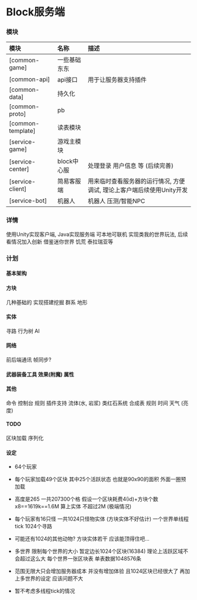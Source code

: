 # Block服务端

### 模块

| 模块                | 名称       | 描述                                      |  
|:------------------|:---------|:----------------------------------------|
| [common-game]     | 一些基础东东   |                                         |
| [common-api]      | api接口    | 用于让服务器支持插件                              |
| [common-data]     | 持久化      |                                         |
| [common-proto]    | pb       |                                         |
| [common-template] | 读表模块     |                                         |
| [service-game]    | 游戏主模块    |                                         |
| [service-center]  | block中心服 | 处理登录 用户信息 等 (后续完善)                      |
| [service-client]  | 简易客服端    | 用来临时查看服务器的运行情况, 方便调试, 理论上客户端后续使用Unity开发 |
| [service-bot]     | 机器人      | 机器人 压测/智能NPC                            |

### 详情

使用Unity实现客户端, Java实现服务端 可本地可联机 实现类我的世界玩法, 后续看情况加入创新 借鉴迷你世界 饥荒 泰拉瑞亚等

### 计划

#### 基本架构

#### 方块

几种基础的 实现搭建挖掘 群系 地形

#### 实体

寻路 行为树 AI

#### 网络

前后端通讯 帧同步?

#### 武器装备工具 效果(附魔) 属性

#### 其他

命令 控制台 规则 插件支持 流体(水, 岩浆) 类红石系统 合成表 规则
时间 天气 (亮度)

#### TODO

区块加载 序列化

#### 设定

- 64个玩家

- 每个玩家加载49个区块 其中25个活跃状态 也就是90x90的面积 外面一圈预加载
- 高度是265 一共207300个格 假设一个区块耗费4(id)+方块个数x8==1619k==1.6M 算上实体 不超过2M (极端情况)

- 每个玩家有16只怪 一共1024只怪物实体 (方块实体不好估计) 一个世界单线程 tick 1024个寻路
- 可能还有1024的其他动物? 方块实体若干 应该能顶得住吧...
- 多世界 限制每个世界的大小 暂定边长1024个区块(16384) 理论上活跃区域不会超过这么大 每个世界一张区块表 单表数据1048576条
- 范围无限大只会增加服务器成本 并没有增加体验 且1024区块已经很大了 再加上多世界的设定 应该问题不大
- 暂不考虑多线程tick的情况 